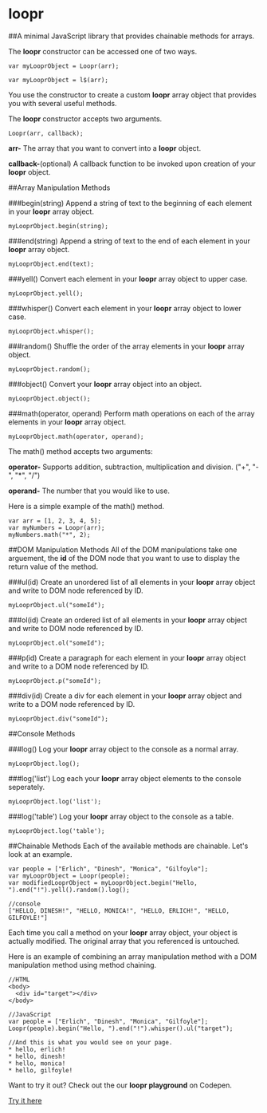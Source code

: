 # loopr
##A minimal JavaScript library that provides chainable methods for arrays.

The **loopr** constructor can be accessed one of two ways.

```
var myLooprObject = Loopr(arr);
```

```
var myLooprObject = l$(arr);
```

You use the constructor to create a custom **loopr** array object that provides you with several useful methods. 

The **loopr** constructor accepts two arguments.

```
Loopr(arr, callback);
```

**arr-** The array that you want to convert into a **loopr** object.

**callback-**(optional) A callback function to be invoked upon creation of your **loopr** object.

##Array Manipulation Methods

###begin(string)
Append a string of text to the beginning of each element in your **loopr** array object.

```
myLooprObject.begin(string);
```

###end(string)
Append a string of text to the end of each element in your **loopr** array object.

```
myLooprObject.end(text);
```

###yell()
Convert each element in your **loopr** array object to upper case.

```
myLooprObject.yell();
```

###whisper()
Convert each element in your **loopr** array object to lower case.

```
myLooprObject.whisper();
```
###random()
Shuffle the order of the array elements in your **loopr** array object.

```
myLooprObject.random();
```

###object()
Convert your **loopr** array object into an object.

```
myLooprObject.object();
```
###math(operator, operand)
Perform math operations on each of the array elements in your **loopr** array object. 

```
myLooprObject.math(operator, operand);
```

The math() method accepts two arguments:

**operator-** Supports addition, subtraction, multiplication and division. ("+", "-", "*", "/")

**operand-** The number that you would like to use. 

Here is a simple example of the math() method.

```
var arr = [1, 2, 3, 4, 5];
var myNumbers = Loopr(arr);
myNumbers.math("*", 2);
```

##DOM Manipulation Methods
All of the DOM manipulations take one arguement, the **id** of the DOM node that you want to use to display the return value of the method. 

###ul(id)
Create an unordered list of all elements in your **loopr** array object and write to DOM node referenced by ID.

```
myLooprObject.ul("someId");
```

###ol(id)
Create an ordered list of all elements in your **loopr** array object and write to DOM node referenced by ID.

```
myLooprObject.ol("someId");
```

###p(id)
Create a paragraph for each element in your **loopr** array object and write to a DOM node referenced by ID.

```
myLooprObject.p("someId");
```

###div(id)
Create a div for each element in your **loopr** array object and write to a DOM node referenced by ID.

```
myLooprObject.div("someId");
```

##Console Methods

###log()
Log your **loopr** array object to the console as a normal array.

```
myLooprObject.log();
```

###log('list')
Log each your **loopr** array object elements to the console seperately. 

```
myLooprObject.log('list');
```

###log('table')
Log your **loopr** array object to the console as a table.

```
myLooprObject.log('table');
```

##Chainable Methods
Each of the available methods are chainable. Let's look at an example.

```
var people = ["Erlich", "Dinesh", "Monica", "Gilfoyle"];
var myLooprObject = Loopr(people);
var modifiedLooprObject = myLooprObject.begin("Hello, ").end("!").yell().random().log();

//console
["HELLO, DINESH!", "HELLO, MONICA!", "HELLO, ERLICH!", "HELLO, GILFOYLE!"]
```

Each time you call a method on your **loopr** array object, your object is actually modified. The original array that you referenced is untouched. 

Here is an example of combining an array manipulation method with a DOM manipulation method using method chaining. 

```
//HTML
<body>
  <div id="target"></div>
</body>

//JavaScript
var people = ["Erlich", "Dinesh", "Monica", "Gilfoyle"];
Loopr(people).begin("Hello, ").end("!").whisper().ul("target");

//And this is what you would see on your page.
* hello, erlich!
* hello, dinesh!
* hello, monica!
* hello, gilfoyle!
```

Want to try it out? Check out the our **loopr playground** on Codepen.

[Try it here](http://codepen.io/jutin/pen/WxWmZk)




